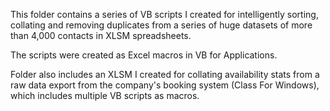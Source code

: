 This folder contains a series of VB scripts I created for intelligently sorting, collating and removing duplicates from a series of huge datasets of more than 4,000 contacts in XLSM spreadsheets.

The scripts were created as Excel macros in VB for Applications.

Folder also includes an XLSM I created for collating availability stats from a raw data export from the company's booking system (Class For Windows), which includes multiple VB scripts as macros.
